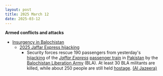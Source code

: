 ```yaml
---
layout: post
title: 2025 March 12
date: 2025-03-12
---
```



**Armed conflicts and attacks**

* [Insurgency in Balochistan](https://en.wikipedia.org/wiki/Insurgency_in_Balochistan "Insurgency in Balochistan")
  + [2025 Jaffar Express hijacking](https://en.wikipedia.org/wiki/2025_Jaffar_Express_hijacking "2025 Jaffar Express hijacking")
    - Security forces rescue 190 passengers from yesterday's [hijacking](https://en.wikipedia.org/wiki/Carjacking "Carjacking") of the *[Jaffar Express](https://en.wikipedia.org/wiki/Jaffar_Express "Jaffar Express")* [passenger train](https://en.wikipedia.org/wiki/Passenger_train "Passenger train") in [Pakistan](https://en.wikipedia.org/wiki/Pakistan "Pakistan") by the [Balochistan Liberation Army](https://en.wikipedia.org/wiki/Balochistan_Liberation_Army "Balochistan Liberation Army") (BLA). At least 30 BLA militants are killed, while about 250 people are still held [hostage](https://en.wikipedia.org/wiki/Hostage "Hostage"). [(Al Jazeera)](https://www.aljazeera.com/news/2025/3/12/pakistan-forces-continue-operation-to-free-hundreds-from-hijacked-train)
